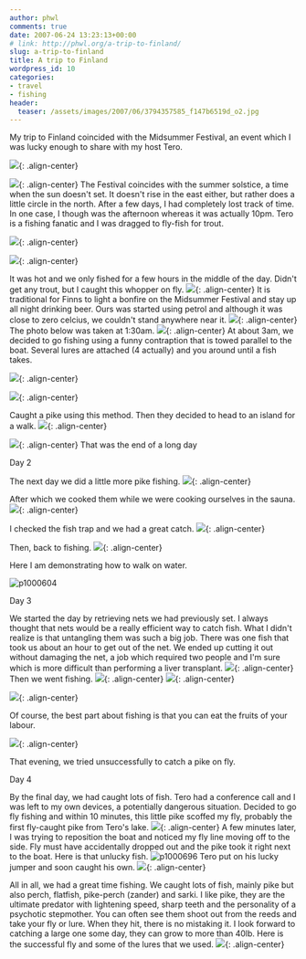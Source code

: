 ```yaml
---
author: phwl
comments: true
date: 2007-06-24 13:23:13+00:00
# link: http://phwl.org/a-trip-to-finland/
slug: a-trip-to-finland
title: A trip to Finland
wordpress_id: 10
categories:
- travel
- fishing
header:
  teaser: /assets/images/2007/06/3794357585_f147b6519d_o2.jpg
---
```


My trip to Finland coincided with the Midsummer Festival, an event which I was lucky enough to share with my host Tero.

![](/assets/images/2007/06/3795174350_b499a6abcc_o.jpg){: .align-center}

<!-- more -->

![](/assets/images/2007/06/3794357585_f147b6519d_o2.jpg){: .align-center}
The Festival coincides with the summer solstice, a time when the sun doesn't set. It doesn't rise in the east either, but rather does a little circle in the north. After a few days, I had completely lost track of time. In one case, I though was the afternoon whereas it was actually 10pm.
Tero is a fishing fanatic and I was dragged to fly-fish for trout.

![](/assets/images/2007/06/3794356249_2b78e237c3_o2.jpg){: .align-center}

![](/assets/images/2007/06/3795176548_e68fcc2b0f_o.jpg){: .align-center}

It was hot and we only fished for a few hours in the middle of the day. Didn't get any trout, but I caught this whopper on fly.
![](/assets/images/2007/06/3795176960_a7738bb20d_o.jpg){: .align-center}
It is traditional for Finns to light a bonfire on the Midsummer Festival and stay up all night drinking beer. Ours was started using petrol and although it was close to zero celcius, we couldn't stand anywhere near it.
![](/assets/images/2007/06/3795177726_1255761d8f_o.jpg){: .align-center}
The photo below was taken at 1:30am.
![](/assets/images/2007/06/p1000482.jpg){: .align-center}
At about 3am, we decided to go fishing using a funny contraption that is towed parallel to the boat. Several lures are attached (4 actually) and you around until a fish takes.

![](/assets/images/2007/06/3794358583_ca3750194a_o2.jpg){: .align-center}

![](/assets/images/2007/06/3794358911_594457ba61_o2.jpg){: .align-center}

Caught a pike using this method. Then they decided to head to an island for a walk.
![](/assets/images/2007/06/p1000507.jpg){: .align-center}

![](/assets/images/2007/06/p1000508.jpg){: .align-center}
That was the end of a long day

Day 2

The next day we did a little more pike fishing.
![](http://phwl.org/wp-content/uploads/2007/06/p1000556.jpg){: .align-center}

After which we cooked them while we were cooking ourselves in the sauna.
![](http://www.phwl.org/wp-content/uploads/2007/06/3794361275_c29b992456_o.jpg){: .align-center}

I checked the fish trap and we had a great catch.
![](http://www.phwl.org/wp-content/uploads/2007/06/3794360851_13446e91ea_o.jpg){: .align-center}

Then, back to fishing.
![](/assets/images/2007/06/p1000574.jpg){: .align-center}





Here I am demonstrating how to walk on water.

![p1000604](/assets/images/2007/06/p1000604.jpg)

Day 3

We started the day by retrieving nets we had previously set. I always thought that nets would be a really efficient way to catch fish. What I didn't realize is that untangling them was such a big job. There was one fish that took us about an hour to get out of the net. We ended up cutting it out without damaging the net, a job which required two people and I'm sure which is more difficult than performing a liver transplant.
![](/assets/images/2007/06/p1000641.jpg){: .align-center}
Then we went fishing.
![](/assets/images/2007/06/p1000664.jpg){: .align-center}
![](http://www.phwl.org/wp-content/uploads/2007/06/3794364355_d1b1ae7341_o.jpg){: .align-center}

![](/assets/images/2007/06/p1000669.jpg){: .align-center}

Of course, the best part about fishing is that you can eat the fruits of your labour.

![](/assets/images/2007/06/p1000678.jpg){: .align-center}

That evening, we tried unsuccessfully to catch a pike on fly.

Day 4

By the final day, we had caught lots of fish. Tero had a conference call and I was left to my own devices, a potentially dangerous situation. Decided to go fly fishing and within 10 minutes, this little pike scoffed my fly, probably the first fly-caught pike from Tero's lake.
![](/assets/images/2007/06/p1000693.jpg){: .align-center}
A few minutes later, I was trying to reposition the boat and noticed my fly line moving off to the side. Fly must have accidentally dropped out and the pike took it right next to the boat. Here is that unlucky fish.
![p1000696](/assets/images/2007/06/p1000696.jpg)
Tero put on his lucky jumper and soon caught his own.
![](http://www.phwl.org/wp-content/uploads/2007/06/3794366853_f18b62faa9_o.jpg){: .align-center}

All in all, we had a great time fishing. We caught lots of fish, mainly pike but also perch, flatfish, pike-perch (zander) and sarki. I like pike, they are the ultimate predator with lightening speed, sharp teeth and the personality of a psychotic stepmother. You can often see them shoot out from the reeds and take your fly or lure. When they hit, there is no mistaking it. I look forward to catching a large one some day, they can grow to more than 40lb.
Here is the successful fly and some of the lures that we used.
![](/assets/images/2007/06/p1000708.jpg){: .align-center}
